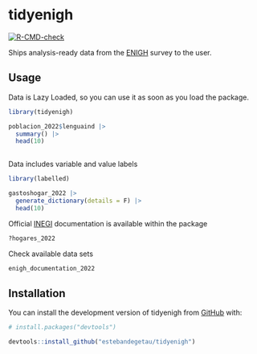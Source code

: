 
<!-- README.md is generated from README.Rmd. Please edit that file -->

# tidyenigh

<!-- badges: start -->

[![R-CMD-check](https://github.com/estebandegetau/tidyenigh/actions/workflows/R-CMD-check.yaml/badge.svg)](https://github.com/estebandegetau/tidyenigh/actions/workflows/R-CMD-check.yaml)
<!-- badges: end -->

Ships analysis-ready data from the
[ENIGH](https://www.inegi.org.mx/programas/enigh/nc/2022/) survey to the
user.

## Usage

Data is Lazy Loaded, so you can use it as soon as you load the package.

``` r
library(tidyenigh)

poblacion_2022$lenguaind |> 
  summary() |> 
  head(10)
  
```

Data includes variable and value labels

``` r
library(labelled)

gastoshogar_2022 |> 
  generate_dictionary(details = F) |> 
  head(10)
```

Official [INEGI](https://www.inegi.org.mx/) documentation is available
within the package

``` r
?hogares_2022
```

Check available data sets

``` r
enigh_documentation_2022
```

## Installation

You can install the development version of tidyenigh from
[GitHub](https://github.com/) with:

``` r
# install.packages("devtools")

devtools::install_github("estebandegetau/tidyenigh")
```
